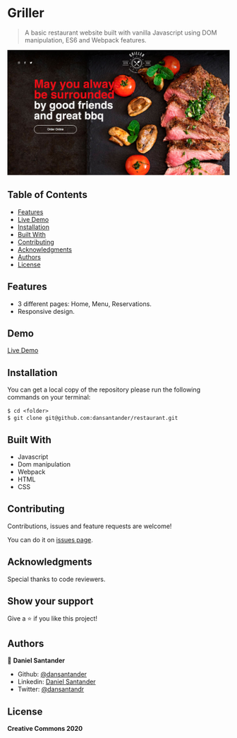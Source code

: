 # Griller

> A basic restaurant website built with vanilla Javascript using DOM manipulation, ES6 and Webpack features.

![screenshot](./src/assets/cover.jpg)

## Table of Contents

* [Features](#features)
* [Live Demo](#demo)
* [Installation](#installation)
* [Built With](#built-with)
* [Contributing](#contributing)
* [Acknowledgments](#acknowledgments)
* [Authors](#author)
* [License](#license)

## Features

 - 3 different pages: Home, Menu, Reservations.
 - Responsive design.

## Demo

[Live Demo](https://raw.githack.com/dansantander/restaurant/feature-restaurant/dist/index.html)

## Installation

You can get a local copy of the repository please run the following commands on your terminal:
```
$ cd <folder>
$ git clone git@github.com:dansantander/restaurant.git
```

## Built With
- Javascript
- Dom manipulation
- Webpack
- HTML
- CSS

## Contributing

Contributions, issues and feature requests are welcome!

You can do it on [issues page](issues/).

## Acknowledgments

Special thanks to code reviewers.

## Show your support

Give a ⭐️ if you like this project!

## Authors

👤 **Daniel Santander**

- Github: [@dansantander](https://github.com/dansantander)
- Linkedin: [Daniel Santander](https://www.linkedin.com/in/daniel-santander)
- Twitter: [@dansantandr](https://twitter.com/dansantandr)

## License

<strong>Creative Commons 2020</strong>
